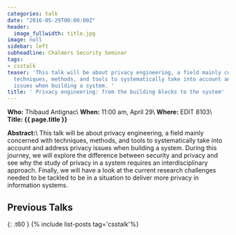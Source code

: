 ```yaml
---
categories: talk
date: "2016-05-29T00:00:00Z"
header:
  image_fullwidth: title.jpg
image: null
sidebar: left
subheadline: Chalmers Security Seminar
tags:
- csstalk
teaser: 'This talk will be about privacy engineering, a field mainly concerned with
  techniques, methods, and tools to systematically take into account and address privacy
  issues when building a system. '
title: ' Privacy engineering: from the building blocks to the system'
---
```

**Who:** Thibaud Antignac\\
**When:**  11:00 am, April 29\\
**Where:** EDIT 8103\\
**Title: {{ page.title }}**

**Abstract:**\\
This talk will be about privacy engineering, a field mainly concerned
with techniques, methods, and tools to systematically take into account
and address privacy issues when building a system. During this journey,
we will explore the difference between security and privacy and see why
the study of privacy in a system requires an interdisciplinary approach.
Finally, we will have a look at the current research challenges needed
to be tackled to be in a situation to deliver more privacy in
information systems.

## Previous Talks
{: .t60 }
{% include list-posts tag='csstalk'%}
